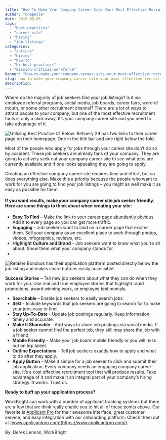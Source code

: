 ```yaml
---
title: "How To Make Your Company Career Site Your Most Effective Recruiting Tool"
author: "Chapelle"
date: 2016-09-06
tags:
  - "best-practices"
  - "career-site"
  - "hiring"
  - "job-listings"
categories:
  - "culture"
  - "hiring"
  - "how-to"
  - "hr-best-practices"
  - "mission-critical-workforce"
banner: "how-to-make-your-company-career-site-your-most-effective-recruiting-tool/banner.png"
slug: how-to-make-your-company-career-site-your-most-effective-recruiting-tool
description: 
---
```

Where do the majority of job seekers find your job listings? Is it via employee referral programs, social media, job boards, career fairs, word of mouth, or some other recruitment channel? There are a lot of ways to attract people to your company, but one of the most effective recruitment tools is only a click away. It’s your company career site and you need to take advantage of it.  
  
  
  
 ![Utilizing Best Practice #1 Below: Refinery 29 has two links to their career page on their homepage. One in the title bar and one right below the fold.](/images/blog/how-to-make-your-company-career-site-your-most-effective-recruiting-tool/Refinery-29-244x300.png)  
  
  
  
Most of the people who apply for jobs through your career site don’t do so by accident. These job seekers are already fans of your company. They are going to actively seek out your company career site to see what jobs are currently available and if one looks appealing they are going to apply.  
  
Creating an effective company career site requires time and effort, but so does everything else. Make this a priority because the people who want to work for you are going to find your job listings – you might as well make it as easy as possible for them.

#### If you want results, make your company career site job seeker friendly. Here are some things to think about when creating your site:

- **Easy To Find** – Make the link to your career page abundantly obvious. Add it to every page so you can get more traffic.
- **Engaging** - Job seekers want to land on a career page that excites them. Sell your company as an excellent place to work through photos, videos, infographics, reviews, etc.
- **Highlight Culture and Brand** - Job seekers want to know what you're all about. Show them what your company stands for.
-   
  
  
  
 ![Retailer Bonobos has their application platform posted directly below the job listing and makes share buttons easily accessible!](/images/blog/how-to-make-your-company-career-site-your-most-effective-recruiting-tool/bonobos2-197x300.png)  
  
  
  
**Success Stories** – Tell new job seekers about what they can do when they work for you. Use real and true employee stories that highlight rapid promotions, award winning work, or employee testimonials.
- **Searchable** – Enable job seekers to easily search jobs.
- **SEO** - Include keywords that job seekers are going to search for to make your jobs easy to find.
- **Stay Up-To-Date** - Update job postings regularly. Keep information timely and accurate.
- **Make It Shareable** - Add ways to share job postings via social media. If a job seeker cannot find the perfect job, they still may share the job with a friend.
- **Mobile Friendly** - Make your job board mobile friendly or you will miss out on top talent.
- **Outline Expectations** - Tell job seekers exactly how to apply and what to do after they apply.
- **Apply Button** - Make it simple for a job seeker to click and submit their job application.
Every company needs an engaging company career site. It’s a cost effective recruitment tool that will produce results. Take advantage of it and make it an integral part of your company’s hiring strategy. It works. Trust us.  
  
**Ready to buff up your application process?**  
  
WorkBright can work with a number of applicant tracking systems but there are a few that we think really enable you to hit all of these points above. Our favorite is [Applicant Pro](https://www.applicantpro.com/) for their awesome interface, great customer service, and easy integration with our onboarding platform. Check them out at [www.applicantpro.com](https://www.applicantpro.com/).  
  
By: Derek Lennon, WorkBright  
  
  
  


  
  


  
  




